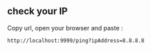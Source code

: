 ## check your IP 

Copy url, open your browser and paste :
```
http://localhost:9999/ping?ipAddress=8.8.8.8
```
